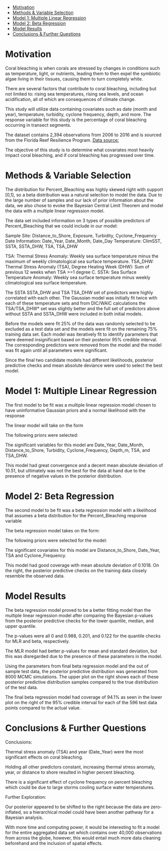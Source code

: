 
<!-- start custom head snippets, customize with your own _includes/head-custom.html file -->

<!-- Setup Google Analytics -->
<!-- {% include head-custom-google-analytics.html %} -->

<!-- You can set your favicon here -->
<!-- link rel="shortcut icon" type="image/x-icon" href="{{ '/favicon.ico' | relative_url }}" -->

<!-- Change content width onfull screen -->
<!-- <link rel="stylesheet" href="/Hurricane-Analysis/assets/css/custom.css"> -->


<!-- MathJax -->
<!-- inline config -->
<script>
  MathJax = {
    tex: {
      inlineMath: [['$', '$'], ['\\(', '\\)']],
      macros: {
      	RR: "{\\bf R}",
      	bold: ["{\\bf #1}", 1],
        indep: "{\\perp \\!\\!\\! \\perp}",
    	}
    },
    svg: {
    fontCache: 'global'
  	},
  };
</script>

<!-- load MathJax -->
<script type="text/javascript" id="MathJax-script" async
  src="https://cdn.jsdelivr.net/npm/mathjax@3/es5/tex-mml-chtml.js">
</script>

<!-- end custom head snippets -->

- [Motivation](#motivation)
- [Methods & Variable Selection](#methods--variable-selection)
- [Model 1: Multiple Linear
  Regression](#model-1-multiple-linear-regression)
- [Model 2: Beta Regression](#model-2-beta-regression)
- [Model Results](#model-results)
- [Conclusions & Further Questions](#conclusions--further-questions)

# Motivation

Coral bleaching is when corals are stressed by changes in conditions
such as temperature, light, or nutrients, leading them to then expel the
symbiotic algae living in their tissues, causing them to turn completely
white.

There are several factors that contribute to coral bleaching, including
but not limited to: rising sea temperatures, rising sea levels, and
ocean acidification, all of which are consequences of climate change.

This study will utilize data containing covariates such as date (month
and year), temperature, turbidity, cyclone frequency, depth, and more.
The response variable for this study is the percentage of coral
bleaching occurring in transect segments.

The dataset contains 2,394 observations from 2006 to 2016 and is sourced
from the Florida Reef Resilience Program. [Data
source:](https://www.bco-dmo.org/dataset/773466)

The objective of this study is to determine what covariates most heavily
impact coral bleaching, and if coral bleaching has progressed over time.

# Methods & Variable Selection

The distribution for Percent_Bleaching was highly skewed right with
support \[0,1\], so a beta distribution was a natural selection to model
the data. Due to the large number of samples and our lack of prior
information about the data, we also chose to evoke the Bayesian Central
Limit Theorem and model the data with a multiple linear regression
model.

The data set included information on 3 types of possible predictors of
Percent_Bleaching that we could include in our model:

Sample Site: Distance_to_Shore, Exposure, Turbidity, Cyclone_Frequency
Date Information: Date_Year, Date_Month, Date_Day Temperature: ClimSST,
SSTA, SSTA_DHW, TSA, TSA_DHW

TSA: Thermal Stress Anomaly: Weekly sea surface temperature minus the
maximum of weekly climatological sea surface temperature. TSA_DHW:
Thermal Stress Anomaly (TSA), Degree Heating Week (DHW): Sum of previous
12 weeks when TSA \>=1 degree C. SSTA: Sea Surface Temperature Anomaly:
Weekly sea surface temperature minus weekly climatological sea surface
temperature.

The SSTA SSTA_DHW and TSA TSA_DHW set of predictors were highly
correlated with each other. The Gaussian model was initially fit twice
with each of these temperature sets and from DIC/WAIC calculations the
TSA/TSA_DHW\* set was slightly better and the full set of predictors
above without SSTA and SSTA_DHW were included in both initial models.

Before the models were fit 25% of the data was randomly selected to be
excluded as a test data set and the models were fit on the remaining 75%
training data set. Each model was iteratively fit to identify parameters
that were deemed insignificant based on their posterior 95% credible
interval. The corresponding predictors were removed from the model and
the model was fit again until all parameters were significant.

Since the final two candidate models had different likelihoods,
posterior predictive checks and mean absolute deviance were used to
select the best model.

# Model 1: Multiple Linear Regression

The first model to be fit was a multiple linear regression model chosen
to have uninformative Gaussian priors and a normal likelihood with the
response

The linear model will take on the form

The following priors were selected:

The significant variables for this model are Date_Year, Date_Month,
Distance_to_Shore, Turbidity, Cyclone_Frequency, Depth_m, TSA, and
TSA_DHW.

This model had great convergence and a decent mean absolute deviation of
10.51, but ultimately was not the best for the data at hand due to the
presence of negative values in the posterior distribution.

# Model 2: Beta Regression

The second model to be fit was a beta regression model with a likelihood
that assumes a beta distribution for the Percent_Bleaching response
variable

The beta regression model takes on the form:

The following priors were selected for the model:

The significant covariates for this model are Distance_to_Shore,
Date_Year, TSA and Cyclone_Frequency.

This model had good coverage with mean absolute deviation of 0.1018. On
the right, the posterior predictive checks on the training data closely
resemble the observed data.

# Model Results

The beta regression model proved to be a better fitting model than the
multiple linear regression model after comparing the Bayesian p-values
from the posterior predictive checks for the lower quantile, median, and
upper quantile.

The p-values were all 0 and 0.988, 0.201, and 0.122 for the quantile
checks for MLR and beta, respectively.

The MLR model had better p-values for mean and standard deviation, but
this was disregarded due to the presence of these parameters in the
model.

Using the parameters from final beta regression model and the out of
sample test data, the posterior predictive distribution was generated
from 8000 MCMC simulations. The upper plot on the right shows each of
these posterior predictive distribution samples compared to the true
distribution of the test data.

The final beta regression model had coverage of 94.1% as seen in the
lower plot on the right of the 95% credible interval for each of the 596
test data points compared to the actual value.

# Conclusions & Further Questions

Conclusions:

Thermal stress anomaly (TSA) and year (Date_Year) were the most
significant effects on coral bleaching.

Holding all other predictors constant, increasing thermal stress
anomaly, year, or distance to shore resulted in higher percent
bleaching.

There is a significant effect of cyclone frequency on percent bleaching
which could be due to large storms cooling surface water temperatures.

Further Exploration:

Our posterior appeared to be shifted to the right because the data are
zero-inflated, so a hierarchical model could have been another pathway
for a Bayesian analysis.

With more time and computing power, it would be interesting to fit a
model for the entire aggregated data set which contains over 40,000
observations from across the globe, however, this would entail much more
data cleaning beforehand and the inclusion of spatial effects.
